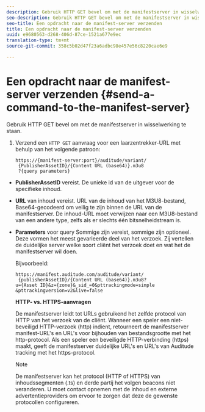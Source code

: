 ```yaml
---
description: Gebruik HTTP GET bevel om met de manifestserver in wisselwerking te staan.
seo-description: Gebruik HTTP GET bevel om met de manifestserver in wisselwerking te staan.
seo-title: Een opdracht naar de manifest-server verzenden
title: Een opdracht naar de manifest-server verzenden
uuid: e9680563-d268-406d-87ce-1521a677e9ec
translation-type: tm+mt
source-git-commit: 358c5b02d47f23a6adbc98e457e56c8220cae6e9

---
```



# Een opdracht naar de manifest-server verzenden {#send-a-command-to-the-manifest-server}

Gebruik HTTP GET bevel om met de manifestserver in wisselwerking te staan.

1. Verzend een `HTTP GET` aanvraag voor een laarzentrekker-URL met behulp van het volgende patroon:

   ```
   https://{manifest-server:port}/auditude/variant/
    {PublisherAssetID}/{Content URL (base64)}.m3u8
    ?{query parameters}
   ```

* **PublisherAssetID** vereist. De unieke id van de uitgever voor de specifieke inhoud.

* **URL** van inhoud vereist. URL van de inhoud van het M3U8-bestand, Base64-gecodeerd om veilig te zijn binnen de URL van de manifestserver. De inhoud-URL moet verwijzen naar een M3U8-bestand van een andere type, zelfs als er slechts één bitsnelheidstream is.

* **Parameters** voor query Sommige zijn vereist, sommige zijn optioneel. Deze vormen het meest gevarieerde deel van het verzoek. Zij vertellen de duidelijke server welke soort cliënt het verzoek doet en wat het de manifestserver wil doen.

   Bijvoorbeeld:

   ```
   https://manifest.auditude.com/auditude/variant/
    {publisherAssetID}/{Content URL (base64)}.m3u8?
   u={Asset ID}&z={zone}&_sid_=0&pttrackingmode=simple
   &pttrackingversion=v2&live=false
   ```

   **HTTP- vs. HTTPS-aanvragen**

   De manifestserver leidt tot URLs gebruikend het zelfde protocol van HTTP van het verzoek van de cliënt. Wanneer een speler een niet-beveiligd HTTP-verzoek (http) indient, retourneert de manifestserver manifest-URL&#39;s en URL&#39;s voor bijhouden van bestandsgrootte met het http-protocol. Als een speler een beveiligde HTTP-verbinding (https) maakt, geeft de manifestserver duidelijke URL&#39;s en URL&#39;s van Auditude tracking met het https-protocol.

   >[!NOTE]
   >
   >De manifestserver kan het protocol (HTTP of HTTPS) van inhoudssegmenten (.ts) en derde partij het volgen beacons niet veranderen. U moet contact opnemen met de inhoud en externe advertentieproviders om ervoor te zorgen dat deze de gewenste protocollen configureren.